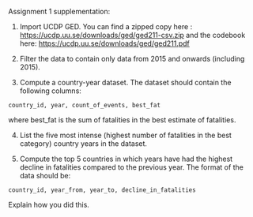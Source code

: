 Assignment 1 supplementation:

1. Import UCDP GED. You can find a zipped copy here : https://ucdp.uu.se/downloads/ged/ged211-csv.zip and the codebook here: https://ucdp.uu.se/downloads/ged/ged211.pdf

2. Filter the data to contain only data from 2015 and onwards (including 2015).

3. Compute a country-year dataset. The dataset should contain the following columns:

```country_id, year, count_of_events, best_fat```

where best_fat is the sum of fatalities in the best estimate of fatalities.

4. List the five most intense (highest number of fatalities in the best category) country years in the dataset.

5. Compute the top 5 countries in which years have had the highest decline in fatalities compared to the previous year. The format of the data should be:

```country_id, year_from, year_to, decline_in_fatalities```

Explain how you did this.
